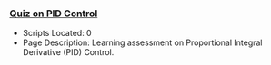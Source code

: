 ### [Quiz on PID Control](https://www.apmonitor.com/pdc/index.php/Main/QuizProportionalIntegralDerivative)
- Scripts Located: 0
- Page Description: Learning assessment on Proportional Integral Derivative (PID) Control.

